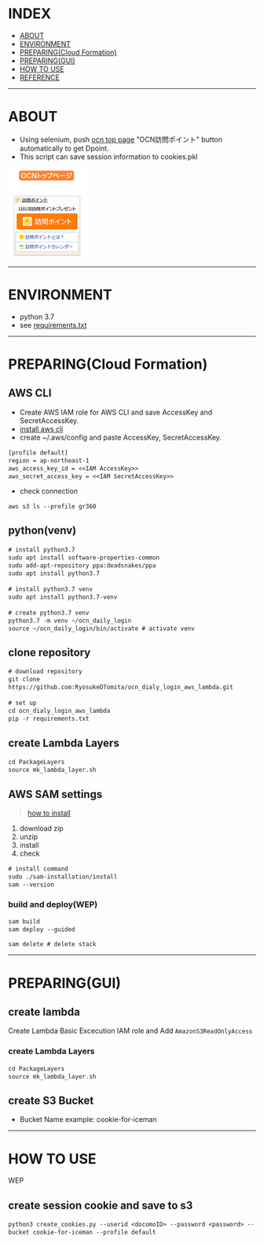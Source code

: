 # INDEX
- [ABOUT](#ABOUT)
- [ENVIRONMENT](#ENVIRONMENT)
- [PREPARING(Cloud Formation)](#Cloud-Formation)
- [PREPARING(GUI)](#PREPARING(GUI))
- [HOW TO USE](#HOW-TO-USE)
- [REFERENCE](#REFERENCE)
******


# ABOUT
- Using selenium, push [ocn top page](https://www.ocn.ne.jp/) "OCN訪問ポイント" button automatically to get Dpoint.
- This script can save session information to cookies.pkl

![ocn訪問ポイント](./docs/fig/ocn訪問ポイント.png)
******


# ENVIRONMENT
- python 3.7
- see [requirements.txt](./requirements.txt)
******


# PREPARING(Cloud Formation)
## AWS CLI
- Create AWS IAM role for AWS CLI and save AccessKey and SecretAccessKey.
- [install aws cli](https://docs.aws.amazon.com/ja_jp/cli/latest/userguide/getting-started-install.html)
- create ~/.aws/config and paste AccessKey, SecretAccessKey.

```
[profile default]
region = ap-northeast-1
aws_access_key_id = <<IAM AccessKey>>
aws_secret_access_key = <<IAM SecretAccessKey>>
```

- check connection 

```shell
aws s3 ls --profile gr360
```

## python(venv)

```shell
# install python3.7
sudo apt install software-properties-common
sudo add-apt-repository ppa:deadsnakes/ppa
sudo apt install python3.7
 
# install python3.7 venv
sudo apt install python3.7-venv
 
# create python3.7 venv
python3.7 -m venv ~/ocn_daily_login
source ~/ocn_daily_login/bin/activate # activate venv
```

## clone repository

```shell
# download repository
git clone https://github.com:RyosukeDTomita/ocn_dialy_login_aws_lambda.git

# set up
cd ocn_dialy_login_aws_lambda
pip -r requirements.txt

```

## create Lambda Layers

```shell
cd PackageLayers
source mk_lambda_layer.sh
```


## AWS SAM settings

> [how to install](https://docs.aws.amazon.com/ja_jp/serverless-application-model/latest/developerguide/install-sam-cli.html)
1. download zip
2. unzip
3. install
4. check

```shell
# install command
sudo ./sam-installation/install
sam --version
```


### build and deploy(WEP)

```shell
sam build
sam deploy --guided
```

```shell
sam delete # delete stack
```

******


# PREPARING(GUI)

## create lambda
Create Lambda Basic Excecution IAM role and Add `AmazonS3ReadOnlyAccess`

### create Lambda Layers

```shell
cd PackageLayers
source mk_lambda_layer.sh
```

## create S3 Bucket
- Bucket Name example: cookie-for-iceman
******


# HOW TO USE
WEP
## create session cookie and save to s3

```shell
python3 create_cookies.py --userid <docomoID> --password <password> --bucket cookie-for-iceman --profile default
```
